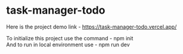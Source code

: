 # task-manager-todo

Here is the project demo link - 
    https://task-manager-todo.vercel.app/
    
To initialize this project use the command - npm init
<br/>
And to run in local environment use - npm run dev
    
    
